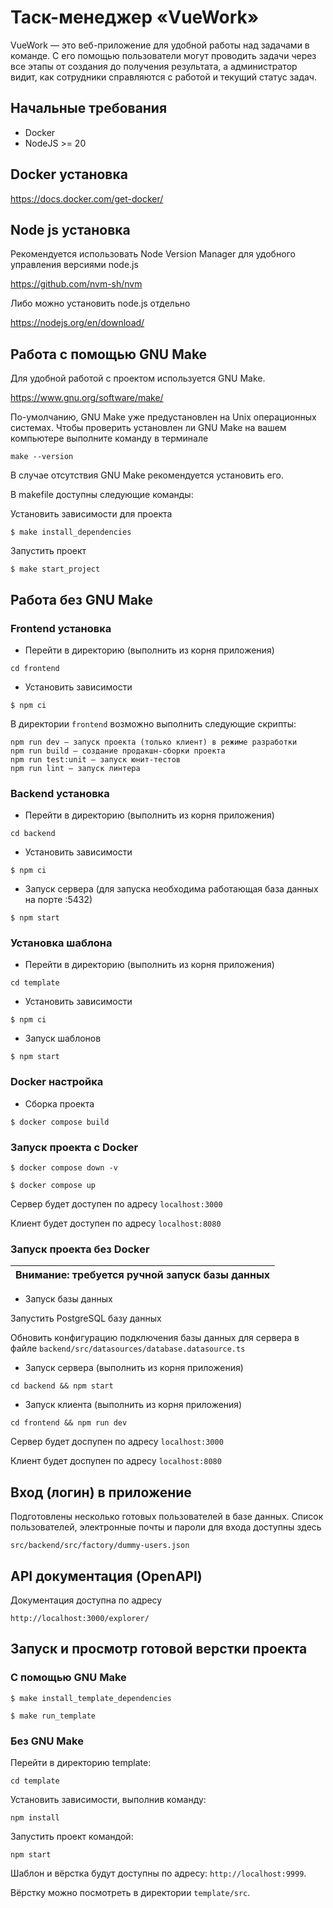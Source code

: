 # Таск-менеджер «VueWork»
VueWork — это веб-приложение для удобной работы над задачами в команде. С его помощью пользователи могут проводить задачи через все этапы от создания до получения результата, а администратор видит, как сотрудники справляются с работой и текущий статус задач.

## Начальные требования
- Docker
- NodeJS >= 20

## Docker установка
https://docs.docker.com/get-docker/

## Node js установка
Рекомендуется использовать Node Version Manager для удобного управления версиями node.js

https://github.com/nvm-sh/nvm

Либо можно установить node.js отдельно

https://nodejs.org/en/download/

## Работа с помощью GNU Make
Для удобной работой с проектом используется GNU Make.

https://www.gnu.org/software/make/

По-умолчанию, GNU Make уже предустановлен на Unix операционных системах.
Чтобы проверить установлен ли GNU Make на вашем компьютере выполните команду в терминале

```
make --version
```

В случае отсутствия GNU Make рекомендуется установить его.

В makefile доступны следующие команды:

Установить зависимости для проекта

`$ make install_dependencies`

Запустить проект

`$ make start_project`

## Работа без GNU Make

### Frontend установка

- Перейти в директорию (выполнить из корня приложения)

`cd frontend`

- Установить зависимости

`$ npm ci`

В директории `frontend` возможно выполнить следующие скрипты:

```
npm run dev — запуск проекта (только клиент) в режиме разработки
npm run build — создание продакшн-сборки проекта
npm run test:unit — запуск юнит-тестов
npm run lint — запуск линтера
```

### Backend установка

- Перейти в директорию (выполнить из корня приложения)

`cd backend`

- Установить зависимости

`$ npm ci`

- Запуск сервера (для запуска необходима работающая база данных на порте :5432)

`$ npm start`

### Установка шаблона

- Перейти в директорию (выполнить из корня приложения)

`cd template`

- Установить зависимости

`$ npm ci`

- Запуск шаблонов

`$ npm start`

### Docker настройка

- Сборка проекта

`$ docker compose build`

### Запуск проекта с Docker

`$ docker compose down -v`

`$ docker compose up`

Сервер будет доступен по адресу `localhost:3000`

Клиент будет доступен по адресу `localhost:8080`

### Запуск проекта без Docker

| Внимание: требуется ручной запуск базы данных |
|-----------------------------------------------|

- Запуск базы данных

Запустить PostgreSQL базу данных

Обновить конфигурацию подключения базы данных для сервера в файле `backend/src/datasources/database.datasource.ts`

- Запуск сервера (выполнить из корня приложения)

```
cd backend && npm start
```

- Запуск клиента (выполнить из корня приложения)

```
cd frontend && npm run dev
```

Сервер будет доспупен по адресу `localhost:3000`

Клиент будет доспупен по адресу `localhost:8080`


## Вход (логин) в приложение

Подготовлены несколько готовых пользователей в базе данных.
Список пользователей, электронные почты и пароли для входа доступны здесь
```
src/backend/src/factory/dummy-users.json
```

## API документация (OpenAPI)
Документация доступна по адресу

```
http://localhost:3000/explorer/
```

## Запуск и просмотр готовой верстки проекта

### С помощью GNU Make

`$ make install_template_dependencies`

`$ make run_template`

### Без GNU Make

Перейти в директорию template:

```
cd template
```

Установить зависимости, выполнив команду:

```
npm install
```

Запустить проект командой:

```
npm start
```

Шаблон и вёрстка будут доступны по адресу: `http://localhost:9999`.

Вёрстку можно посмотреть в директории `template/src`.
